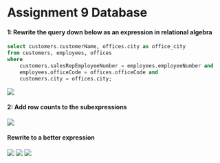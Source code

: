 <h1>Assignment 9 Database</h1>

<h4>1: Rewrite the query down below as an expression in relational algebra</h4>

```sql
select customers.customerName, offices.city as office_city
from customers, employees, offices
where 
	customers.salesRepEmployeeNumber = employees.employeeNumber and 
	employees.officeCode = offices.officeCode and
    customers.city = offices.city;
```

<img src="https://latex.codecogs.com/svg.latex?P\;of\!fice\char`_city/o.city(\sigma\;c.salesRepEmployeeNumber=e.employeeNumber(\sigma\;e.of\!ficeCode=o.of\!ficeCode(\sigma\;c.city=o.city(customers\;x\;employees\;x\;of\!fices))))"/>

<h4>2: Add row counts to the subexpressions</h4>

<img src="https://latex.codecogs.com/svg.latex?\Pi\;c.customerName,of\!fice\char`_city(\sigma\;P(\rho\;of\!fice\char`_city/o.city(customers^{122}\;x\;employees^{23}\;x\;of\!fices^{7})^{19642})^{14})"/>

<h4>Rewrite to a better expression</h4>

<img src="https://latex.codecogs.com/svg.latex?where\;P=c.salesRepEmployeeNumber=e.employeeNumber\wedge\;e.of\!ficeCode=o.of\!ficeCode\wedge\;c.city=o.city"/>

<img src="https://latex.codecogs.com/svg.latex?\Pi\;c.customerName,of\!fice\char`_city(\sigma\;P(\rho\;of\!fice\char`_city/o.city(customers\;x\;employees\;x\;of\!fices)))"/>

<img src="https://latex.codecogs.com/svg.latex?\Pi\;c.customerName,of\!fice\char`_city(\sigma\;P(\rho\;of\!fice\char`_city/o.city(customers^{122}\;x\;employees^{23}\;x\;of\!fices^{7})^{19642})^{14})"/>
